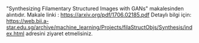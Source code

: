 "Synthesizing Filamentary Structured Images with GANs" makalesinden alıntıdır.
Makale linki : https://arxiv.org/pdf/1706.02185.pdf
Detaylı bilgi için:
https://web.bii.a-star.edu.sg/archive/machine_learning/Projects/filaStructObjs/Synthesis/index.html
adresini ziyaret etmelisiniz.
